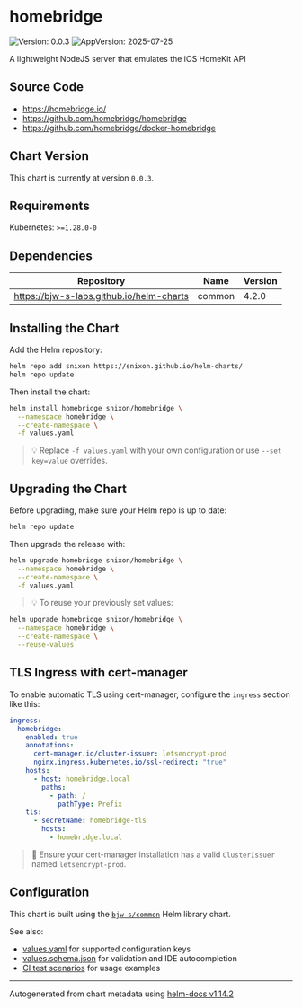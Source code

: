 # homebridge

![Version: 0.0.3](https://img.shields.io/badge/Version-0.0.3-informational?style=flat-square) ![AppVersion: 2025-07-25](https://img.shields.io/badge/AppVersion-2025--07--25-informational?style=flat-square)

A lightweight NodeJS server that emulates the iOS HomeKit API

## Source Code

* <https://homebridge.io/>
* <https://github.com/homebridge/homebridge>
* <https://github.com/homebridge/docker-homebridge>

## Chart Version

This chart is currently at version `0.0.3`.

## Requirements

Kubernetes: `>=1.28.0-0`

## Dependencies

| Repository | Name | Version |
|------------|------|---------|
| https://bjw-s-labs.github.io/helm-charts | common | 4.2.0 |

## Installing the Chart

Add the Helm repository:

```bash
helm repo add snixon https://snixon.github.io/helm-charts/
helm repo update
```

Then install the chart:

```bash
helm install homebridge snixon/homebridge \
  --namespace homebridge \
  --create-namespace \
  -f values.yaml
```

> 💡 Replace `-f values.yaml` with your own configuration or use `--set key=value` overrides.

## Upgrading the Chart

Before upgrading, make sure your Helm repo is up to date:

```bash
helm repo update
```

Then upgrade the release with:

```bash
helm upgrade homebridge snixon/homebridge \
  --namespace homebridge \
  --create-namespace \
  -f values.yaml
```

> 💡 To reuse your previously set values:

```bash
helm upgrade homebridge snixon/homebridge \
  --namespace homebridge \
  --create-namespace \
  --reuse-values
```

## TLS Ingress with cert-manager

To enable automatic TLS using cert-manager, configure the `ingress` section like this:

```yaml
ingress:
  homebridge:
    enabled: true
    annotations:
      cert-manager.io/cluster-issuer: letsencrypt-prod
      nginx.ingress.kubernetes.io/ssl-redirect: "true"
    hosts:
      - host: homebridge.local
        paths:
          - path: /
            pathType: Prefix
    tls:
      - secretName: homebridge-tls
        hosts:
          - homebridge.local
```

> 🔐 Ensure your cert-manager installation has a valid `ClusterIssuer` named `letsencrypt-prod`.

## Configuration

This chart is built using the [`bjw-s/common`](https://github.com/bjw-s/helm-charts/tree/main/charts/library/common) Helm library chart.

See also:

- [values.yaml](https://github.com/bjw-s/helm-charts/blob/main/charts/library/common/values.yaml) for supported configuration keys
- [values.schema.json](./values.schema.json) for validation and IDE autocompletion
- [CI test scenarios](https://github.com/bjw-s/helm-charts/tree/main/tests/common-test/ci) for usage examples

----------------------------------------------
Autogenerated from chart metadata using [helm-docs v1.14.2](https://github.com/norwoodj/helm-docs/releases/v1.14.2)
